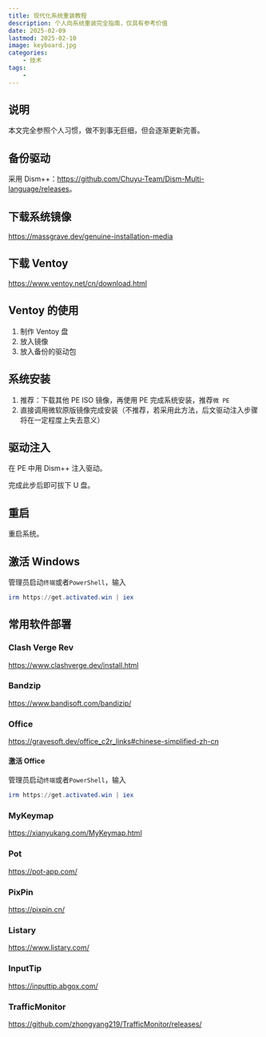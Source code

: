 ```yaml
---
title: 现代化系统重装教程
description: 个人向系统重装完全指南，仅具有参考价值
date: 2025-02-09
lastmod: 2025-02-10
image: keyboard.jpg
categories:
    - 技术
tags:
    - 
---
```


## 说明

本文完全参照个人习惯，做不到事无巨细，但会逐渐更新完善。

## 备份驱动

采用 Dism++：<https://github.com/Chuyu-Team/Dism-Multi-language/releases>。

## 下载系统镜像

<https://massgrave.dev/genuine-installation-media>

## 下载 Ventoy

<https://www.ventoy.net/cn/download.html>

## Ventoy 的使用

1. 制作 Ventoy 盘
2. 放入镜像
3. 放入备份的驱动包

## 系统安装

1. 推荐：下载其他 PE ISO 镜像，再使用 PE 完成系统安装，推荐`微 PE`
2. 直接调用微软原版镜像完成安装（不推荐，若采用此方法，后文驱动注入步骤将在一定程度上失去意义）

## 驱动注入

在 PE 中用 Dism++ 注入驱动。

完成此步后即可拔下 U 盘。

## 重启

重启系统。

## 激活 Windows

管理员启动`终端`或者`PowerShell`，输入

```powershell
irm https://get.activated.win | iex
```

## 常用软件部署

### Clash Verge Rev

<https://www.clashverge.dev/install.html>

### Bandzip

<https://www.bandisoft.com/bandizip/>

### Office

<https://gravesoft.dev/office_c2r_links#chinese-simplified-zh-cn>

#### 激活 Office

管理员启动`终端`或者`PowerShell`，输入

```powershell
irm https://get.activated.win | iex
```

### MyKeymap

<https://xianyukang.com/MyKeymap.html>

### Pot

<https://pot-app.com/>

### PixPin

<https://pixpin.cn/>

### Listary

<https://www.listary.com/>

### InputTip

<https://inputtip.abgox.com/>

### TrafficMonitor

<https://github.com/zhongyang219/TrafficMonitor/releases/>
